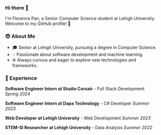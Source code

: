### Hi there 👋

I'm Florence Pan, a Senior Computer Science student at Lehigh University. Welcome to my GitHub profile! 🚀

### 😎 About Me
- 🎓 Senior at Lehigh University, pursuing a degree in Computer Science.
- 💡 Passionate about software development and machine learning.
- 🌐 Always curious and eager to explore new technologies and frameworks.

### 🌟 Experience
**Software Engineer Intern at Studio Corsair** - Full Stack Development *Spring 2024*

**Software Engineer Intern at Dapa Technology** - C# Developer *Summer 2023*

**Web Developer at Lehigh University** - Web Development *Summer 2023*

**STEM-SI Researcher at Lehigh University** - Data Analysis *Summer 2022*

<!--
**JunyiPan-F/JunyiPan-F** is a ✨ _special_ ✨ repository because its `README.md` (this file) appears on your GitHub profile.

Here are some ideas to get you started:

- 🔭 I’m currently working on ...
- 🌱 I’m currently learning ...
- 👯 I’m looking to collaborate on ...
- 🤔 I’m looking for help with ...
- 💬 Ask me about ...
- 📫 How to reach me: ...
- 😄 Pronouns: ...
- ⚡ Fun fact: ...
-->
